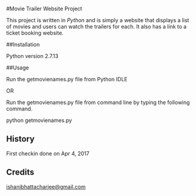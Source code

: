 #Movie Trailer Website Project

This project is written in _Python_ and is simply a website that displays a list of movies and users can watch the trailers for each.
It also has a link to a ticket booking website.

##Installation

Python version 2.7.13

##Usage

Run the getmovienames.py file from Python IDLE

OR

Run the getmovienames.py file from command line by typing the following command.

python getmovienames.py

## History

First checkin done on Apr 4, 2017

## Credits

ishanibhattacharjee@gmail.com